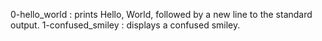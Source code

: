 0-hello_world : prints Hello, World, followed by a new line to the standard output.
1-confused_smiley : displays a confused smiley.
